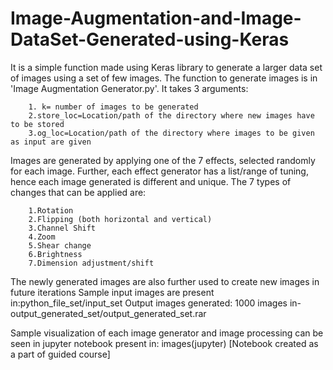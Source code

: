 # Image-Augmentation-and-Image-DataSet-Generated-using-Keras
It is a simple function made using Keras library to generate a larger data set of images using a set of few images. The function to generate images is in 'Image Augmentation Generator.py'. It takes 3 arguments:

        1. k= number of images to be generated
        2.store_loc=Location/path of the directory where new images have to be stored
        3.og_loc=Location/path of the directory where images to be given as input are given

Images are generated by applying one of the 7 effects, selected randomly for each image. Further, each effect generator has a list/range of tuning, hence each image generated is different and unique. The 7 types of changes that can be applied are:

        1.Rotation
        2.Flipping (both horizontal and vertical)
        3.Channel Shift
        4.Zoom 
        5.Shear change
        6.Brightness
        7.Dimension adjustment/shift
        
The newly generated images are also further used to create new images in future iterations
Sample input images are present in:python_file_set/input_set Output images generated: 1000 images in- output_generated_set/output_generated_set.rar

Sample visualization of each image generator and image processing can be seen in jupyter notebook present in: images(jupyter) 
[Notebook created as a part of guided course]
